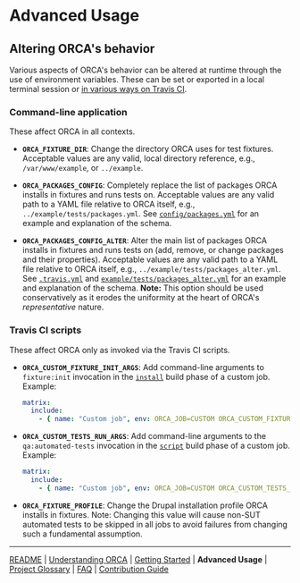 # Advanced Usage

## Altering ORCA's behavior

Various aspects of ORCA's behavior can be altered at runtime through the use of environment variables. These can be set or exported in a local terminal session or [in various ways on Travis CI](https://docs.travis-ci.com/user/environment-variables/).

### Command-line application

These affect ORCA in all contexts.

* <a name="ORCA_FIXTURE_DIR"></a>**`ORCA_FIXTURE_DIR`**: Change the directory ORCA uses for test fixtures. Acceptable values are any valid, local directory reference, e.g., `/var/www/example`, or `../example`.

* <a name="ORCA_PACKAGES_CONFIG"></a>**`ORCA_PACKAGES_CONFIG`**: Completely replace the list of packages ORCA installs in fixtures and runs tests on. Acceptable values are any valid path to a YAML file relative to ORCA itself, e.g., `../example/tests/packages.yml`. See [`config/packages.yml`](../config/packages.yml) for an example and explanation of the schema.

* <a name="ORCA_PACKAGES_CONFIG_ALTER"></a>**`ORCA_PACKAGES_CONFIG_ALTER`**: Alter the main list of packages ORCA installs in fixtures and runs tests on (add, remove, or change packages and their properties). Acceptable values are any valid path to a YAML file relative to ORCA itself, e.g., `../example/tests/packages_alter.yml`. See [`.travis.yml`](../.travis.yml) and [`example/tests/packages_alter.yml`](../example/tests/packages_alter.yml) for an example and explanation of the schema. **Note:** This option should be used conservatively as it erodes the uniformity at the heart of ORCA's _representative_ nature.

### Travis CI scripts

These affect ORCA only as invoked via the Travis CI scripts.

* <a name="ORCA_CUSTOM_FIXTURE_INIT_ARGS"></a>**`ORCA_CUSTOM_FIXTURE_INIT_ARGS`**: Add command-line arguments to `fixture:init` invocation in the [`install`](../bin/travis/install.sh) build phase of a custom job. Example:

    ```yaml
    matrix:
      include:
        - { name: "Custom job", env: ORCA_JOB=CUSTOM ORCA_CUSTOM_FIXTURE_INIT_ARGS="--profile=lightning" }
    ```

* <a name="ORCA_CUSTOM_TESTS_RUN_ARGS"></a>**`ORCA_CUSTOM_TESTS_RUN_ARGS`**: Add command-line arguments to the `qa:automated-tests` invocation in the [`script`](../bin/travis/script.sh) build phase of a custom job. Example:

    ```yaml
    matrix:
      include:
        - { name: "Custom job", env: ORCA_JOB=CUSTOM ORCA_CUSTOM_TESTS_RUN_ARGS="--sut-only" }
    ```

* <a name="ORCA_FIXTURE_PROFILE"></a>**`ORCA_FIXTURE_PROFILE`**: Change the Drupal installation profile ORCA installs in fixtures. Note: Changing this value will cause non-SUT automated tests to be skipped in all jobs to avoid failures from changing such a fundamental assumption.

---

[README](README.md)
| [Understanding ORCA](understanding-orca.md)
| [Getting Started](getting-started.md)
| **Advanced Usage**
| [Project Glossary](glossary.md)
| [FAQ](faq.md)
| [Contribution Guide](CONTRIBUTING.md)
